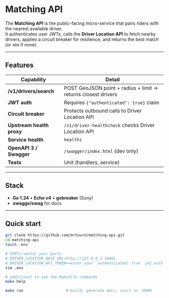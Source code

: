 # Matching API

The **Matching API** is the public-facing micro-service that pairs riders
with the nearest available driver.  
It authenticates user JWTs, calls the **Driver Location API** to fetch
nearby drivers, applies a circuit breaker for resilience, and returns
the best match (or `404` if none).

---

## Features

| Capability | Detail |
|------------|--------|
| **/v1/drivers/search** | POST GeoJSON point + radius + limit → returns closest drivers |
| **JWT auth** | Requires `{"authenticated": true}` claim |
| **Circuit breaker** | Protects outbound calls to Driver Location API |
| **Upstream health proxy** | `/v1/driver-healthcheck` checks Driver Location API |
| **Service health** | `healthz` |
| **OpenAPI 3 / Swagger** | `/swagger/index.html` (dev only) |
| **Tests** | Unit (handlers, service) |

---

## Stack

* **Go 1.24**   • **Echo v4**   • **gobreaker** (Sony)  
* **swaggo/swag** for docs  

---

## Quick start

```bash
git clone https://github.com/mrtuuro/matching-api.git
cd matching-api
touch .env

# PORT=:<enter your port>
# DRIVER_LOCATION_BASE_URL=http://127.0.0.1:10001
# DRIVER_LOCATION_API_TOKEN=<enter your `authenticated: true` jwt auth token>
vim .env

# additional to see the Makefile commands
make help

make run                   # build, generate docs, start on :9000
